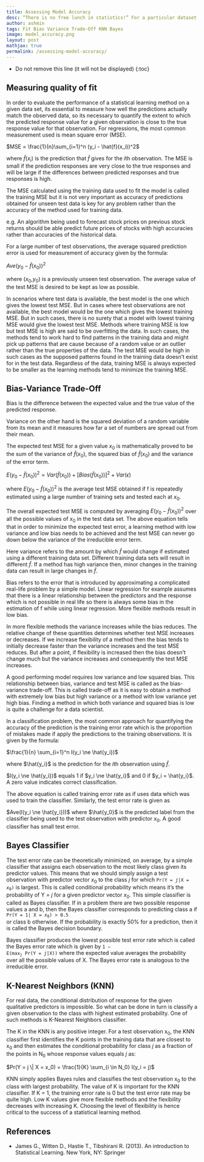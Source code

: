 ```yaml
---
title: Assessing Model Accuracy
desc: “There is no free lunch in statistics!” For a particular dataset, one specific method may work best, but some other method may work better on a similar but different data set. So, it is very important to decide which method gives the best results for the data. Selecting the best approach is one of the most challenging tasks in machine learning. Measuring data accuracy hence is vital for any data scientist.
author: ashmin
tags: Fit Bias Variance Trade-Off KNN Bayes
image: model_accuracy.png
layout: post
mathjax: true
permalink: /assessing-model-accuracy/
---
```


* Do not remove this line (it will not be displayed) 
{:toc}

## Measuring quality of fit

In order to evaluate the performance of a statistical learning method on a given data set, its essential to measure how well the predictions actually match the observed data, so its necessary to quantify the extent to which the predicted response value for a given observation is close to the true response value for that observation. For regressions, the most common measurement used is mean square error (MSE).

$MSE = \frac{1}{n}\sum_{i=1}^n (y_i - \hat{f}(x_i))^2$

where $\hat{f}(x_i)$ is the prediction that $\hat{f}$ gives for the *i*th observation. The MSE is small if the prediction responses are very close to the true responses and will be large if the differences between predicted responses and true responses is high.

The MSE calculated using the training data used to fit the model is called the training MSE but it is not very important as accuracy of predictions obtained for unseen test data is key for any problem rather than the accuracy of the method used for training data.

e.g. An algorithm being used to forecast stock prices on previous stock returns should be able predict future prices of stocks with high accuracies rather than accuracies of the historical data.

For a large number of test observations, the average squared prediction error is used for measurement of accuracy given by the formula:

$Ave(y_0 - \hat{f}(x_0))^2$

where (*x*<sub>0</sub>,*y*<sub>0</sub>) is a previously unseen test observation. The average value of the test MSE is desired to be kept as low as possible.

In scenarios where test data is available, the best model is the one which gives the lowest test MSE. But in cases where test observations are not available, the best model would be the one which gives the lowest training MSE. But in such cases, there is no surety that a model with lowest training MSE would give the lowest test MSE. Methods where training MSE is low but test MSE is high are said to be overfitting the data. In such cases, the methods tend to work hard to find patterns in the training data and might pick up patterns that are cause because of a random value or an outlier rather than the true properties of the data. The test MSE would be high in such cases as the supposed patterns found in the training data doesn’t exist for in the test data. Regardless of the data, training MSE is always expected to be smaller as the learning methods tend to minimize the training MSE.

## Bias-Variance Trade-Off

Bias is the difference between the expected value and the true value of the predicted response. 

Variance on the other hand is the squared deviation of a random variable from its mean and it measures how far a set of numbers are spread out from their mean.

The expected test MSE for a given value *x*<sub>0</sub> is mathematically proved to be the sum of the variance of $\hat{f}(x_0)$, the squared bias of $\hat{f}(x_0)$ and the variance of the error term.

$E(y_0-\hat{f}(x_0))^2 = Var(\hat{f}(x_0)) + [Bias(\hat{f}(x_0))]^2 + Var(ϵ)$

where $E(y_0-\hat{f}(x_0))^2$ is the average test MSE obtained if f is repeatedly estimated using a large number of training sets and tested each at *x*<sub>0</sub>.

The overall expected test MSE is computed by averaging $E(y_0-\hat{f}(x_0))^2$ over all the possible values of *x*<sub>0</sub> in the test data set. The above equation tells that in order to minimize the expected test error, a learning method with low variance and low bias needs to be achieved and the test MSE can never go down below the variance of the irreducible error term.

Here variance refers to the amount by which $\hat{f}$ would change if estimated using a different training data set. Different training data sets will result in different $\hat{f}$. If a method has high variance then, minor changes in the training data can result in large changes in $\hat{f}$.

Bias refers to the error that is introduced by approximating a complicated real-life problem by a simple model. Linear regression for example assumes that there is a linear relationship between the predictors and the response which is not possible in real life so there is always some bias in the estimation of f while using linear regression. More flexible methods result in low bias.

In more flexible methods the variance increases while the bias reduces. The relative change of these quantities determines whether test MSE increases or decreases. If we increase flexibility of a method then the bias tends to initially decrease faster than the variance increases and the test MSE reduces. But after a point, if flexibility is increased then the bias doesn’t change much but the variance increases and consequently the test MSE increases.

A good performing model requires low variance and low squared bias. This relationship between bias, variance and test MSE is called as the bias-variance trade-off. This is called trade-off as it is easy to obtain a method with extremely low bias but high variance or a method with low variance yet high bias. Finding a method in which both variance and squared bias is low is quite a challenge for a data scientist.

In a classification problem, the most common approach for quantifying the accuracy of the prediction is the training error rate which is the proportion of mistakes made if apply the predictions to the training observations. It is given by the formula:

$\frac{1}{n} \sum_{i=1}^n I(y_i \ne \hat{y_i})$

where $\hat{y_i}$ is the prediction for the *i*th observation using $\hat{f}$. 

$I(y_i \ne \hat{y_i})$ equals 1 if $y_i \ne \hat{y_i}$ and 0 if $y_i = \hat{y_i}$. A zero value indicates correct classification.

The above equation is called training error rate as if uses data which was used to train the classifier. Similarly, the test error rate is given as

$Ave(I(y_i \ne \hat{y_i}))$ where $\hat{y_0}$ is the predicted label from the classifier being used to the test observation with predictor *x*<sub>0</sub>. A good classifier has small test error.

## Bayes Classifier

The test error rate can be theoretically minimized, on average, by a simple classifier that assigns each observation to the most likely class given its predictor values. This means that we should simply assign a test observation with predictor vector *x*<sub>0</sub> to the class *j* for which <code>Pr(Y = <i>j</i>|X = <i>x</i><sub>0</sub>)</code> is largest. This is called conditional probability which means it’s the probability of Y = *j* for a given predictor vector *x*<sub>0</sub>. This simple classifier is called as Bayes classifier. If in a problem there are two possible response values a and b, then the Bayes classifier corresponds to predicting class a if <code>Pr(Y = 1| X = <i>x</i><sub>0</sub>) > 0.5 </code> or class b otherwise. If the probability is exactly 50% for a prediction, then it is called the Bayes decision boundary.

Bayes classifier produces the lowest possible test error rate which is called the Bayes error rate which is given by <code>1 – E(max<sub>j</sub> Pr(Y = <i>j</i>|X))</code> where the expected value averages the probability over all the possible values of X. The Bayes error rate is analogous to the irreducible error.

## K-Nearest Neighbors (KNN)

For real data, the conditional distribution of response for the given qualitative predictors is impossible. So what can be done in turn is classify a given observation to the class with highest estimated probability. One of such methods is K-Nearest Neighbors classifier.

The K in the KNN is any positive integer. For a test observation x<sub>0</sub>, the KNN classifier first identifies the K points in the training data that are closest to x<sub>0</sub> and then estimates the conditional probability for class <i>j</i>  as a fraction of the points in N<sub>0</sub> whose response values equals *j* as:

$Pr(Y = j \| X = x_0) = \frac{1}{K} \sum_{i \in N_0} I(y_i = j)$

KNN simply applies Bayes rules and classifies the test observation x<sub>0</sub> to the class with largest probability. The value of K is important for the KNN classifier. If K = 1, the training error rate is 0 but the test error rate may be quite high. Low K values give more flexible methods and the flexibility decreases with increasing K. Choosing the level of flexibility is hence critical to the success of a statistical learning method.



## References

- James G., Witten D., Hastie T., Tibshirani R. (2013). An introduction to Statistical Learning. New York, NY: Springer

